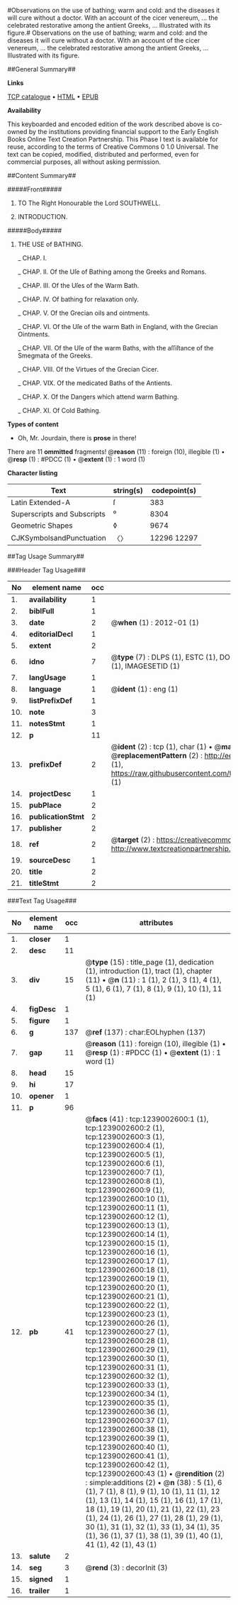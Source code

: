 #Observations on the use of bathing; warm and cold: and the diseases it will cure without a doctor. With an account of the cicer venereum, ... the celebrated restorative among the antient Greeks, ... Illustrated with its figure.#
Observations on the use of bathing; warm and cold: and the diseases it will cure without a doctor. With an account of the cicer venereum, ... the celebrated restorative among the antient Greeks, ... Illustrated with its figure.

##General Summary##

**Links**

[TCP catalogue](http://www.ota.ox.ac.uk/tcp/)  • 
[HTML](http://tei.it.ox.ac.uk/tcp/Texts-HTML/free/004/004770650.html)  • 
[EPUB](http://tei.it.ox.ac.uk/tcp/Texts-EPUB/free/004/004770650.epub)

**Availability**

This keyboarded and encoded edition of the
	       work described above is co-owned by the institutions
	       providing financial support to the Early English Books
	       Online Text Creation Partnership. This Phase I text is
	       available for reuse, according to the terms of Creative
	       Commons 0 1.0 Universal. The text can be copied,
	       modified, distributed and performed, even for
	       commercial purposes, all without asking permission.


##Content Summary##

#####Front#####

1. TO The Right Honourable the Lord SOUTHWELL.

1. INTRODUCTION.

#####Body#####

1. THE USE of BATHING.

    _ CHAP. I.

    _ CHAP. II. Of the Uſe of Bathing among the Greeks and Romans.

    _ CHAP. III. Of the Uſes of the Warm Bath.

    _ CHAP. IV. Of bathing for relaxation only.

    _ CHAP. V. Of the Grecian oils and ointments.

    _ CHAP. VI. Of the Uſe of the warm Bath in England, with the Grecian Ointments.

    _ CHAP. VII. Of the Uſe of the warm Baths, with the aſſiſtance of the Smegmata of the Greeks.

    _ CHAP. VIII. Of the Virtues of the Grecian Cicer.

    _ CHAP. VIX. Of the medicated Baths of the Antients.

    _ CHAP. X. Of the Dangers which attend warm Bathing.

    _ CHAP. XI. Of Cold Bathing.

**Types of content**

  * Oh, Mr. Jourdain, there is **prose** in there!

There are 11 **ommitted** fragments! 
 @__reason__ (11) : foreign (10), illegible (1)  •  @__resp__ (1) : #PDCC (1)  •  @__extent__ (1) : 1 word (1)

**Character listing**


|Text|string(s)|codepoint(s)|
|---|---|---|
|Latin Extended-A|ſ|383|
|Superscripts             and Subscripts|⁰|8304|
|Geometric Shapes|◊|9674|
|CJKSymbolsandPunctuation|〈〉|12296 12297|

##Tag Usage Summary##

###Header Tag Usage###

|No|element name|occ|attributes|
|---|---|---|---|
|1.|__availability__|1||
|2.|__biblFull__|1||
|3.|__date__|2| @__when__ (1) : 2012-01 (1)|
|4.|__editorialDecl__|1||
|5.|__extent__|2||
|6.|__idno__|7| @__type__ (7) : DLPS (1), ESTC (1), DOCNO (1), TCP (1), GALEDOCNO (1), CONTENTSET (1), IMAGESETID (1)|
|7.|__langUsage__|1||
|8.|__language__|1| @__ident__ (1) : eng (1)|
|9.|__listPrefixDef__|1||
|10.|__note__|3||
|11.|__notesStmt__|1||
|12.|__p__|11||
|13.|__prefixDef__|2| @__ident__ (2) : tcp (1), char (1)  •  @__matchPattern__ (2) : ([0-9\-]+):([0-9IVX]+) (1), (.+) (1)  •  @__replacementPattern__ (2) : http://eebo.chadwyck.com/downloadtiff?vid=$1&page=$2 (1), https://raw.githubusercontent.com/textcreationpartnership/Texts/master/tcpchars.xml#$1 (1)|
|14.|__projectDesc__|1||
|15.|__pubPlace__|2||
|16.|__publicationStmt__|2||
|17.|__publisher__|2||
|18.|__ref__|2| @__target__ (2) : https://creativecommons.org/publicdomain/zero/1.0/ (1), http://www.textcreationpartnership.org/docs/. (1)|
|19.|__sourceDesc__|1||
|20.|__title__|2||
|21.|__titleStmt__|2||


###Text Tag Usage###

|No|element name|occ|attributes|
|---|---|---|---|
|1.|__closer__|1||
|2.|__desc__|11||
|3.|__div__|15| @__type__ (15) : title_page (1), dedication (1), introduction (1), tract (1), chapter (11)  •  @__n__ (11) : 1 (1), 2 (1), 3 (1), 4 (1), 5 (1), 6 (1), 7 (1), 8 (1), 9 (1), 10 (1), 11 (1)|
|4.|__figDesc__|1||
|5.|__figure__|1||
|6.|__g__|137| @__ref__ (137) : char:EOLhyphen (137)|
|7.|__gap__|11| @__reason__ (11) : foreign (10), illegible (1)  •  @__resp__ (1) : #PDCC (1)  •  @__extent__ (1) : 1 word (1)|
|8.|__head__|15||
|9.|__hi__|17||
|10.|__opener__|1||
|11.|__p__|96||
|12.|__pb__|41| @__facs__ (41) : tcp:1239002600:1 (1), tcp:1239002600:2 (1), tcp:1239002600:3 (1), tcp:1239002600:4 (1), tcp:1239002600:5 (1), tcp:1239002600:6 (1), tcp:1239002600:7 (1), tcp:1239002600:8 (1), tcp:1239002600:9 (1), tcp:1239002600:10 (1), tcp:1239002600:11 (1), tcp:1239002600:12 (1), tcp:1239002600:13 (1), tcp:1239002600:14 (1), tcp:1239002600:15 (1), tcp:1239002600:16 (1), tcp:1239002600:17 (1), tcp:1239002600:18 (1), tcp:1239002600:19 (1), tcp:1239002600:20 (1), tcp:1239002600:21 (1), tcp:1239002600:22 (1), tcp:1239002600:23 (1), tcp:1239002600:26 (1), tcp:1239002600:27 (1), tcp:1239002600:28 (1), tcp:1239002600:29 (1), tcp:1239002600:30 (1), tcp:1239002600:31 (1), tcp:1239002600:32 (1), tcp:1239002600:33 (1), tcp:1239002600:34 (1), tcp:1239002600:35 (1), tcp:1239002600:36 (1), tcp:1239002600:37 (1), tcp:1239002600:38 (1), tcp:1239002600:39 (1), tcp:1239002600:40 (1), tcp:1239002600:41 (1), tcp:1239002600:42 (1), tcp:1239002600:43 (1)  •  @__rendition__ (2) : simple:additions (2)  •  @__n__ (38) : 5 (1), 6 (1), 7 (1), 8 (1), 9 (1), 10 (1), 11 (1), 12 (1), 13 (1), 14 (1), 15 (1), 16 (1), 17 (1), 18 (1), 19 (1), 20 (1), 21 (1), 22 (1), 23 (1), 24 (1), 26 (1), 27 (1), 28 (1), 29 (1), 30 (1), 31 (1), 32 (1), 33 (1), 34 (1), 35 (1), 36 (1), 37 (1), 38 (1), 39 (1), 40 (1), 41 (1), 42 (1), 43 (1)|
|13.|__salute__|2||
|14.|__seg__|3| @__rend__ (3) : decorInit (3)|
|15.|__signed__|1||
|16.|__trailer__|1||

